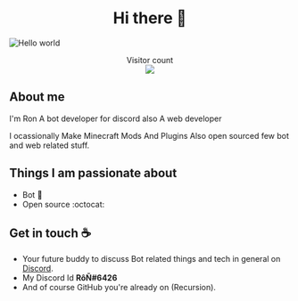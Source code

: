 <h1 align="center">Hi there 👋</h1>

<img src="https://raw.githubusercontent.com/Rongaming7777/Rongaming7777/main/resources/banner.png" alt="Hello world">

<p align="center"> 
  Visitor count<br>
  <img src="https://profile-counter.glitch.me/Rongaming7777/count.svg" />
</p>

## About me

I'm Ron A bot developer for discord also A web developer 

I ocassionally Make Minecraft Mods And Plugins Also open sourced few bot and web related stuff.


## Things I am passionate about

- Bot :robot:
- Open source :octocat:

## Get in touch :coffee:

- Your future buddy to discuss Bot related things and tech in general on [Discord](https://discord.gg/zG8yUPhuxw).
- My Discord Id **RôÑ#6426**
- And of course GitHub you're already on (Recursion).



<!--
**Rongaming7777/Rongaming7777** is a ✨ _special_ ✨ repository because its `README.md` (this file) appears on your GitHub profile.

Here are some ideas to get you started:

- 🔭 I’m currently working on ...
- 🌱 I’m currently learning ...
- 👯 I’m looking to collaborate on ...
- 🤔 I’m looking for help with ...
- 💬 Ask me about ...
- 📫 How to reach me: ...
- 😄 Pronouns: ...
- ⚡ Fun fact: ...
-->
